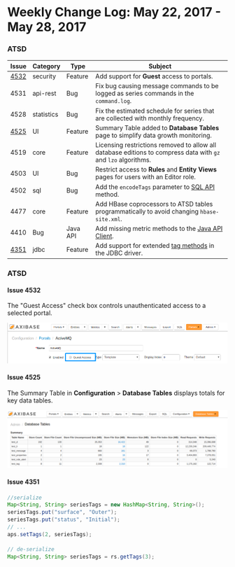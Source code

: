 Weekly Change Log: May 22, 2017 - May 28, 2017
==================================================

### ATSD

| Issue| Category    | Type    | Subject              |
|------|-------------|---------|----------------------|
| [4532](#issue-4532) | security | Feature | Add support for **Guest** access to portals. |
| 4531 | api-rest | Bug | Fix bug causing message commands to be logged as series commands in the `command.log`. |
| 4528 | statistics | Bug | Fix the estimated schedule for series that are collected with monthly frequency. |
| [4525](#issue-4525) | UI | Feature | Summary Table added to **Database Tables** page to simplify data growth monitoring. |
| 4519 | core | Feature | Licensing restrictions removed to allow all database editions to compress data with `gz` and `lzo` algorithms. |
| 4503 | UI | Bug | Restrict access to **Rules** and **Entity Views** pages for users with an Editor role. |
| 4502 | sql | Bug | Add the `encodeTags` parameter to [SQL API](https://github.com/axibase/atsd/tree/master/api/sql) method. |
| 4477 | core | Feature | Add HBase coprocessors to ATSD tables programmatically to avoid changing `hbase-site.xml`. |
| 4410 | Bug | Java API | Add missing metric methods to the [Java API Client](https://github.com/axibase/atsd-api-java). |
| [4351](#issue-4351) | jdbc | Feature | Add support for extended [tag methods](https://github.com/axibase/atsd-jdbc#tag-columns) in the JDBC driver. |

### ATSD

#### Issue 4532

The "Guest Access" check box controls unauthenticated access to a selected portal.

![](Images/issue-4532.png)

#### Issue 4525

The Summary Table in **Configuration** > **Database Tables** displays totals for key data tables. 

![](Images/issue-4525.png)

#### Issue 4351

```java
//serialize
Map<String, String> seriesTags = new HashMap<String, String>();
seriesTags.put("surface", "Outer");
seriesTags.put("status", "Initial");
// ...
aps.setTags(2, seriesTags);

// de-serialize
Map<String, String> seriesTags = rs.getTags(3);
```
